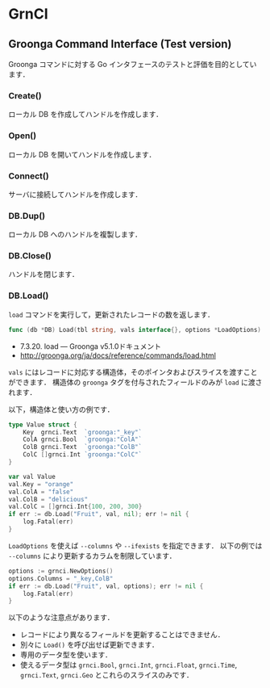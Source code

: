 # GrnCI

## Groonga Command Interface (Test version)

Groonga コマンドに対する Go インタフェースのテストと評価を目的としています．

### Create()

ローカル DB を作成してハンドルを作成します．

### Open()

ローカル DB を開いてハンドルを作成します．

### Connect()

サーバに接続してハンドルを作成します．

### DB.Dup()

ローカル DB へのハンドルを複製します．

### DB.Close()

ハンドルを閉じます．

### DB.Load()

`load` コマンドを実行して，更新されたレコードの数を返します．

```go
func (db *DB) Load(tbl string, vals interface{}, options *LoadOptions) (int, error)
```

- 7.3.20. load — Groonga v5.1.0ドキュメント
 - http://groonga.org/ja/docs/reference/commands/load.html

`vals` にはレコードに対応する構造体，そのポインタおよびスライスを渡すことができます．
構造体の `groonga` タグを付与されたフィールドのみが `load` に渡されます．

以下，構造体と使い方の例です．

```go
type Value struct {
	Key  grnci.Text  `groonga:"_key"`
	ColA grnci.Bool  `groonga:"ColA"`
	ColB grnci.Text  `groonga:"ColB"`
	ColC []grnci.Int `groonga:"ColC"`
}
```

```go
var val Value
val.Key = "orange"
val.ColA = "false"
val.ColB = "delicious"
val.ColC = []grnci.Int{100, 200, 300}
if err := db.Load("Fruit", val, nil); err != nil {
	log.Fatal(err)
}
```

`LoadOptions` を使えば `--columns` や `--ifexists` を指定できます．
以下の例では `--columns` により更新するカラムを制限しています．

```go
options := grnci.NewOptions()
options.Columns = "_key,ColB"
if err := db.Load("Fruit", val, options); err != nil {
	log.Fatal(err)
}
```

以下のような注意点があります．

- レコードにより異なるフィールドを更新することはできません．
 - 別々に `Load()` を呼び出せば更新できます．
- 専用のデータ型を使います．
 - 使えるデータ型は `grnci.Bool`, `grnci.Int`, `grnci.Float`, `grnci.Time`, `grnci.Text`, `grnci.Geo` とこれらのスライスのみです．
